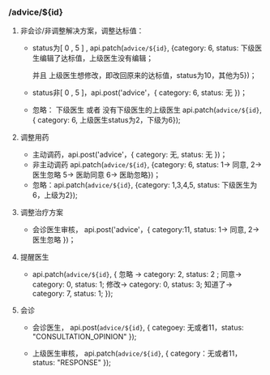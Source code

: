### /advice/${id}

1. 非会诊/非调整解决方案，调整达标值：

   - status为[ 0 , 5 ] , api.patch(`advice/${id}`, {category: 6, status: 下级医生编辑了达标值，上级医生没有编辑；

     并且 上级医生想修改，即改回原来的达标值，status为10，其他为5})；  

   - status非[ 0 , 5 ]，api.post('advice'，{ category: 6, status: 无 })；

   - 忽略： 下级医生 或者 没有下级医生的上级医生 api.patch(`advice/${id}`, { category: 6, 上级医生status为2，下级为6});

2. 调整用药

   - 主动调药，api.post('advice'，{ category: 无, status: 无 })；
   - 非主动调药  api.patch(`advice/${id}`, {category: 6, status: 1-> 同意, 2->医生忽略 5-> 医助同意 6-> 医助忽略})；
   - 忽略：api.patch(`advice/${id}`, {category: 1,3,4,5, status:  下级医生为6，上级为2});

3. 调整治疗方案

   - 会诊医生审核，  api.post('advice'，{ category:11, status: 1-> 同意, 2->医生忽略  })；

4. 提醒医生

   -  api.patch(`advice/${id}`, { 忽略 -> category: 2, status: 2 ; 同意-> category: 0, status: 1; 修改-> category: 0, status: 3; 知道了-> category: 7,  status: 1;  }); 

5. 会诊

   - 会诊医生， api.post(`advice/${id}`, { categoey: 无或者11，status: "CONSULTATION_OPINION"  }); 

   - 上级医生审核， api.patch(`advice/${id}`, {  category：无或者11， status: "RESPONSE" }); 